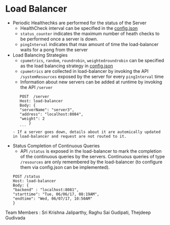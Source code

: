 
# Load Balancer
 - Periodic Healthechks are performed for the status of the Server
	 - HealthCheck interval can be specified in the [config.json](https://github.com/jsrikrishna/fault-tolerance/blob/master/config/config.json)
	 - `status_counter` indicates the maximum number of heath checks to be performed once a server is down.
	 - `pingInterval` indicates that max amount of time the load-balancer waits for a pong from the server
 - Load Balancing Strategies
	 - `cpumetrics`, `random`, `roundrobin`, `weightedroundrobin` can be specified as the load balancing strategy in [config.json](https://github.com/jsrikrishna/fault-tolerance/blob/master/config/config.json)
	 - `cpumetrics` are collected in load-balancer by invoking the API `/systemResources` exposed by the server for every `pingInterval` time
	 - Information about new servers can be added at runtime by invoking the API `/server` 
	 ```
		POST  /server
		Host: load-balancer
		Body: {
		"serverName": "server3",
		"address": "localhost:8084",
		"weight": 2
			}
		```
	- If a server goes down, details about it are automically updated in load-balancer and request are not routed to it.
 - Status Completion of Continuous Queries
	 - API `/status` is exposed in the load-balancer to mark the completion of the continuous queries by the servers. Continuous queries of type `/resources` are only remembered by the load-balancer (to configure them via config.json can be implemented).
	 ```
	 POST /status
	 Host: load-balancer
	 Body: {
	"backend" : "localhost:8081",
	"starttime": "Tue, 06/06/17, 08:19AM",
	"endtime": "Wed, 06/07/17, 10:50AM"
	}
	 ```

Team Members : Sri Krishna Jaliparthy, Raghu Sai Gudipati, Thejdeep Gudivada
